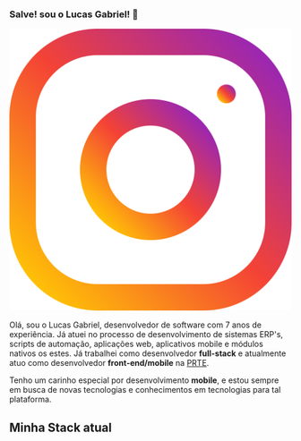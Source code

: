 ### Salve! sou o Lucas Gabriel! 👋

[![Instagram](/instagram.svg)](https://www.instagram.com/lucasgabriel.aa/)

Olá, sou o Lucas Gabriel, desenvolvedor de software com 7 anos de experiência. Já atuei no processo de desenvolvimento de sistemas ERP's, scripts de automação, aplicações web, aplicativos mobile e módulos nativos os estes.
Já trabalhei como desenvolvedor **full-stack** e atualmente atuo como desenvolvedor **front-end/mobile** na [PRTE](https://prte.com.br/).

Tenho um carinho especial por desenvolvimento **mobile**, e estou sempre em busca de novas tecnologias e conhecimentos em tecnologias para tal plataforma.

## Minha Stack atual

<!--
**lucasGabrielDeAA/lucasGabrielDeAA** is a ✨ _special_ ✨ repository because its `README.md` (this file) appears on your GitHub profile.

Here are some ideas to get you started:

- 🔭 I’m currently working on ...
- 🌱 I’m currently learning ...
- 👯 I’m looking to collaborate on ...
- 🤔 I’m looking for help with ...
- 💬 Ask me about ...
- 📫 How to reach me: ...
- 😄 Pronouns: ...
- ⚡ Fun fact: ...
-->
